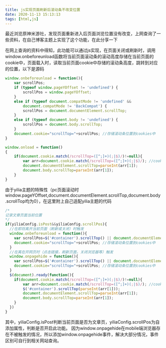 ```yaml
---
title: js实现页面刷新后滚动条不改变位置
date: 2020-11-13 15:13:13
tags: [html,js]
---
```

最近浏览原神米游社，发现页面重新进入后页面浏览位置没有改变，上网查询了一些资料，在自己博客主题上实现了这个功能，在此分享一下
<!--more-->
在网上查询的资料中得知，此功能可以通过js实现，在页面关闭或刷新时，调用window.onbeforeunload函数将当前页面滚动条的滚动高度存储在当前页面的cookie中，页面载入时，读取当前页面cookie中存储的滚动条高度，跳转到对应的位置，以下是源码
```js
window.onbeforeunload = function(){
    var scrollPos;    
    if (typeof window.pageYOffset != 'undefined') {
        scrollPos = window.pageYOffset;
    }
    else if (typeof document.compatMode != 'undefined' &&
        document.compatMode != 'BackCompat') {
        scrollPos = document.documentElement.scrollTop;
    }
    else if (typeof document.body != 'undefined') {
        scrollPos = document.body.scrollTop;
    }
    document.cookie="scrollTop="+scrollPos; //存储滚动条位置到cookies中
}

window.onload = function()
{ 
    if(document.cookie.match(/scrollTop=([^;]+)(;|$)/)!=null){
        var arr=document.cookie.match(/scrollTop=([^;]+)(;|$)/); //cookies中不为空，则读取滚动条位置
        document.documentElement.scrollTop=parseInt(arr[1]);
        document.body.scrollTop=parseInt(arr[1]);
    }
}
```
由于yilia主题的特殊性（pc页面滚动时window.pageYOffset,document.documentElement.scrollTop,document.body.scrollTop均为0），在这里附上自己适配yilia主题的代码
```js
/*
记录文章页面当前位置
*/
if(yiliaConfig.isPost&&yiliaConfig.scrollPos){
  //在即将离开当前页面（刷新或关闭）时触发
  window.onbeforeunload = function(){
    var scrollPos=$('#container').scrollTop() || document.documentElement.scrollTop || document.body.scrollTop;
    document.cookie="scrollTop="+scrollPos; //存储滚动条位置到cookies中
  }
  //在离在开网页时（点击链接，刷新页面，关闭浏览器等）触发
  window.onpagehide = function(){
    var scrollPos=$('#container').scrollTop() || document.documentElement.scrollTop || document.body.scrollTop;
    document.cookie="scrollTop="+scrollPos; //存储滚动条位置到cookies中
  }
  $(document).ready(function(){
    if(document.cookie.match(/scrollTop=([^;]+)(;|$)/)!=null){
        var arr=document.cookie.match(/scrollTop=([^;]+)(;|$)/); //cookies中不为空，则读取滚动条位置
        $('#container').scrollTop(parseInt(arr[1]));
        document.documentElement.scrollTop=parseInt(arr[1]);
        document.body.scrollTop=parseInt(arr[1]);
    }
  })
}
```
其中，yiliaConfig.isPost判断当前页面是否为文章页，yiliaConfig.scrollPos为自添加属性，判断是否开启此功能。
因为window.onpagehide在mobile端浏览器存在不被触发的情况，所以添加window.onpagehide事件，解决大部分情况，事件区别可自行到相关网站查询。